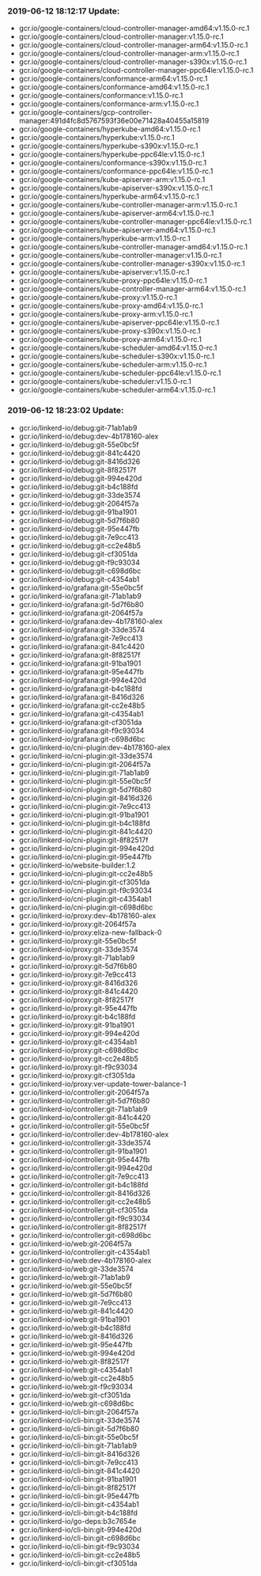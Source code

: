 ### 2019-06-12 18:12:17 Update:

- gcr.io/google-containers/cloud-controller-manager-amd64:v1.15.0-rc.1
- gcr.io/google-containers/cloud-controller-manager:v1.15.0-rc.1
- gcr.io/google-containers/cloud-controller-manager-arm64:v1.15.0-rc.1
- gcr.io/google-containers/cloud-controller-manager-arm:v1.15.0-rc.1
- gcr.io/google-containers/cloud-controller-manager-s390x:v1.15.0-rc.1
- gcr.io/google-containers/cloud-controller-manager-ppc64le:v1.15.0-rc.1
- gcr.io/google-containers/conformance-arm64:v1.15.0-rc.1
- gcr.io/google-containers/conformance-amd64:v1.15.0-rc.1
- gcr.io/google-containers/conformance:v1.15.0-rc.1
- gcr.io/google-containers/conformance-arm:v1.15.0-rc.1
- gcr.io/google-containers/gcp-controller-manager:491d4fc8d5767593f36e00e71428a40455a15819
- gcr.io/google-containers/hyperkube-amd64:v1.15.0-rc.1
- gcr.io/google-containers/hyperkube:v1.15.0-rc.1
- gcr.io/google-containers/hyperkube-s390x:v1.15.0-rc.1
- gcr.io/google-containers/hyperkube-ppc64le:v1.15.0-rc.1
- gcr.io/google-containers/conformance-s390x:v1.15.0-rc.1
- gcr.io/google-containers/conformance-ppc64le:v1.15.0-rc.1
- gcr.io/google-containers/kube-apiserver-arm:v1.15.0-rc.1
- gcr.io/google-containers/kube-apiserver-s390x:v1.15.0-rc.1
- gcr.io/google-containers/hyperkube-arm64:v1.15.0-rc.1
- gcr.io/google-containers/kube-controller-manager-arm:v1.15.0-rc.1
- gcr.io/google-containers/kube-apiserver-arm64:v1.15.0-rc.1
- gcr.io/google-containers/kube-controller-manager-ppc64le:v1.15.0-rc.1
- gcr.io/google-containers/kube-apiserver-amd64:v1.15.0-rc.1
- gcr.io/google-containers/hyperkube-arm:v1.15.0-rc.1
- gcr.io/google-containers/kube-controller-manager-amd64:v1.15.0-rc.1
- gcr.io/google-containers/kube-controller-manager:v1.15.0-rc.1
- gcr.io/google-containers/kube-controller-manager-s390x:v1.15.0-rc.1
- gcr.io/google-containers/kube-apiserver:v1.15.0-rc.1
- gcr.io/google-containers/kube-proxy-ppc64le:v1.15.0-rc.1
- gcr.io/google-containers/kube-controller-manager-arm64:v1.15.0-rc.1
- gcr.io/google-containers/kube-proxy:v1.15.0-rc.1
- gcr.io/google-containers/kube-proxy-amd64:v1.15.0-rc.1
- gcr.io/google-containers/kube-proxy-arm:v1.15.0-rc.1
- gcr.io/google-containers/kube-apiserver-ppc64le:v1.15.0-rc.1
- gcr.io/google-containers/kube-proxy-s390x:v1.15.0-rc.1
- gcr.io/google-containers/kube-proxy-arm64:v1.15.0-rc.1
- gcr.io/google-containers/kube-scheduler-amd64:v1.15.0-rc.1
- gcr.io/google-containers/kube-scheduler-s390x:v1.15.0-rc.1
- gcr.io/google-containers/kube-scheduler-arm:v1.15.0-rc.1
- gcr.io/google-containers/kube-scheduler-ppc64le:v1.15.0-rc.1
- gcr.io/google-containers/kube-scheduler:v1.15.0-rc.1
- gcr.io/google-containers/kube-scheduler-arm64:v1.15.0-rc.1
### 2019-06-12 18:23:02 Update:

- gcr.io/linkerd-io/debug:git-71ab1ab9
- gcr.io/linkerd-io/debug:dev-4b178160-alex
- gcr.io/linkerd-io/debug:git-55e0bc5f
- gcr.io/linkerd-io/debug:git-841c4420
- gcr.io/linkerd-io/debug:git-8416d326
- gcr.io/linkerd-io/debug:git-8f82517f
- gcr.io/linkerd-io/debug:git-994e420d
- gcr.io/linkerd-io/debug:git-b4c188fd
- gcr.io/linkerd-io/debug:git-33de3574
- gcr.io/linkerd-io/debug:git-2064f57a
- gcr.io/linkerd-io/debug:git-91ba1901
- gcr.io/linkerd-io/debug:git-5d7f6b80
- gcr.io/linkerd-io/debug:git-95e447fb
- gcr.io/linkerd-io/debug:git-7e9cc413
- gcr.io/linkerd-io/debug:git-cc2e48b5
- gcr.io/linkerd-io/debug:git-cf3051da
- gcr.io/linkerd-io/debug:git-f9c93034
- gcr.io/linkerd-io/debug:git-c698d6bc
- gcr.io/linkerd-io/debug:git-c4354ab1
- gcr.io/linkerd-io/grafana:git-55e0bc5f
- gcr.io/linkerd-io/grafana:git-71ab1ab9
- gcr.io/linkerd-io/grafana:git-5d7f6b80
- gcr.io/linkerd-io/grafana:git-2064f57a
- gcr.io/linkerd-io/grafana:dev-4b178160-alex
- gcr.io/linkerd-io/grafana:git-33de3574
- gcr.io/linkerd-io/grafana:git-7e9cc413
- gcr.io/linkerd-io/grafana:git-841c4420
- gcr.io/linkerd-io/grafana:git-8f82517f
- gcr.io/linkerd-io/grafana:git-91ba1901
- gcr.io/linkerd-io/grafana:git-95e447fb
- gcr.io/linkerd-io/grafana:git-994e420d
- gcr.io/linkerd-io/grafana:git-b4c188fd
- gcr.io/linkerd-io/grafana:git-8416d326
- gcr.io/linkerd-io/grafana:git-cc2e48b5
- gcr.io/linkerd-io/grafana:git-c4354ab1
- gcr.io/linkerd-io/grafana:git-cf3051da
- gcr.io/linkerd-io/grafana:git-f9c93034
- gcr.io/linkerd-io/grafana:git-c698d6bc
- gcr.io/linkerd-io/cni-plugin:dev-4b178160-alex
- gcr.io/linkerd-io/cni-plugin:git-33de3574
- gcr.io/linkerd-io/cni-plugin:git-2064f57a
- gcr.io/linkerd-io/cni-plugin:git-71ab1ab9
- gcr.io/linkerd-io/cni-plugin:git-55e0bc5f
- gcr.io/linkerd-io/cni-plugin:git-5d7f6b80
- gcr.io/linkerd-io/cni-plugin:git-8416d326
- gcr.io/linkerd-io/cni-plugin:git-7e9cc413
- gcr.io/linkerd-io/cni-plugin:git-91ba1901
- gcr.io/linkerd-io/cni-plugin:git-b4c188fd
- gcr.io/linkerd-io/cni-plugin:git-841c4420
- gcr.io/linkerd-io/cni-plugin:git-8f82517f
- gcr.io/linkerd-io/cni-plugin:git-994e420d
- gcr.io/linkerd-io/cni-plugin:git-95e447fb
- gcr.io/linkerd-io/website-builder:1.2
- gcr.io/linkerd-io/cni-plugin:git-cc2e48b5
- gcr.io/linkerd-io/cni-plugin:git-cf3051da
- gcr.io/linkerd-io/cni-plugin:git-f9c93034
- gcr.io/linkerd-io/cni-plugin:git-c4354ab1
- gcr.io/linkerd-io/cni-plugin:git-c698d6bc
- gcr.io/linkerd-io/proxy:dev-4b178160-alex
- gcr.io/linkerd-io/proxy:git-2064f57a
- gcr.io/linkerd-io/proxy:eliza-new-fallback-0
- gcr.io/linkerd-io/proxy:git-55e0bc5f
- gcr.io/linkerd-io/proxy:git-33de3574
- gcr.io/linkerd-io/proxy:git-71ab1ab9
- gcr.io/linkerd-io/proxy:git-5d7f6b80
- gcr.io/linkerd-io/proxy:git-7e9cc413
- gcr.io/linkerd-io/proxy:git-8416d326
- gcr.io/linkerd-io/proxy:git-841c4420
- gcr.io/linkerd-io/proxy:git-8f82517f
- gcr.io/linkerd-io/proxy:git-95e447fb
- gcr.io/linkerd-io/proxy:git-b4c188fd
- gcr.io/linkerd-io/proxy:git-91ba1901
- gcr.io/linkerd-io/proxy:git-994e420d
- gcr.io/linkerd-io/proxy:git-c4354ab1
- gcr.io/linkerd-io/proxy:git-c698d6bc
- gcr.io/linkerd-io/proxy:git-cc2e48b5
- gcr.io/linkerd-io/proxy:git-f9c93034
- gcr.io/linkerd-io/proxy:git-cf3051da
- gcr.io/linkerd-io/proxy:ver-update-tower-balance-1
- gcr.io/linkerd-io/controller:git-2064f57a
- gcr.io/linkerd-io/controller:git-5d7f6b80
- gcr.io/linkerd-io/controller:git-71ab1ab9
- gcr.io/linkerd-io/controller:git-841c4420
- gcr.io/linkerd-io/controller:git-55e0bc5f
- gcr.io/linkerd-io/controller:dev-4b178160-alex
- gcr.io/linkerd-io/controller:git-33de3574
- gcr.io/linkerd-io/controller:git-91ba1901
- gcr.io/linkerd-io/controller:git-95e447fb
- gcr.io/linkerd-io/controller:git-994e420d
- gcr.io/linkerd-io/controller:git-7e9cc413
- gcr.io/linkerd-io/controller:git-b4c188fd
- gcr.io/linkerd-io/controller:git-8416d326
- gcr.io/linkerd-io/controller:git-cc2e48b5
- gcr.io/linkerd-io/controller:git-cf3051da
- gcr.io/linkerd-io/controller:git-f9c93034
- gcr.io/linkerd-io/controller:git-8f82517f
- gcr.io/linkerd-io/controller:git-c698d6bc
- gcr.io/linkerd-io/web:git-2064f57a
- gcr.io/linkerd-io/controller:git-c4354ab1
- gcr.io/linkerd-io/web:dev-4b178160-alex
- gcr.io/linkerd-io/web:git-33de3574
- gcr.io/linkerd-io/web:git-71ab1ab9
- gcr.io/linkerd-io/web:git-55e0bc5f
- gcr.io/linkerd-io/web:git-5d7f6b80
- gcr.io/linkerd-io/web:git-7e9cc413
- gcr.io/linkerd-io/web:git-841c4420
- gcr.io/linkerd-io/web:git-91ba1901
- gcr.io/linkerd-io/web:git-b4c188fd
- gcr.io/linkerd-io/web:git-8416d326
- gcr.io/linkerd-io/web:git-95e447fb
- gcr.io/linkerd-io/web:git-994e420d
- gcr.io/linkerd-io/web:git-8f82517f
- gcr.io/linkerd-io/web:git-c4354ab1
- gcr.io/linkerd-io/web:git-cc2e48b5
- gcr.io/linkerd-io/web:git-f9c93034
- gcr.io/linkerd-io/web:git-cf3051da
- gcr.io/linkerd-io/web:git-c698d6bc
- gcr.io/linkerd-io/cli-bin:git-2064f57a
- gcr.io/linkerd-io/cli-bin:git-33de3574
- gcr.io/linkerd-io/cli-bin:git-5d7f6b80
- gcr.io/linkerd-io/cli-bin:git-55e0bc5f
- gcr.io/linkerd-io/cli-bin:git-71ab1ab9
- gcr.io/linkerd-io/cli-bin:git-8416d326
- gcr.io/linkerd-io/cli-bin:git-7e9cc413
- gcr.io/linkerd-io/cli-bin:git-841c4420
- gcr.io/linkerd-io/cli-bin:git-91ba1901
- gcr.io/linkerd-io/cli-bin:git-8f82517f
- gcr.io/linkerd-io/cli-bin:git-95e447fb
- gcr.io/linkerd-io/cli-bin:git-c4354ab1
- gcr.io/linkerd-io/cli-bin:git-b4c188fd
- gcr.io/linkerd-io/go-deps:b3c7654e
- gcr.io/linkerd-io/cli-bin:git-994e420d
- gcr.io/linkerd-io/cli-bin:git-c698d6bc
- gcr.io/linkerd-io/cli-bin:git-f9c93034
- gcr.io/linkerd-io/cli-bin:git-cc2e48b5
- gcr.io/linkerd-io/cli-bin:git-cf3051da
